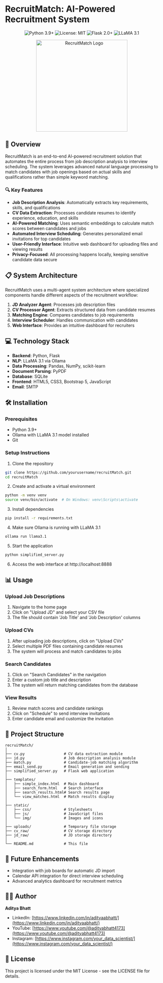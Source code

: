 # RecruitMatch: AI-Powered Recruitment System

<div align="center">
  <img src="https://img.shields.io/badge/Python-3.9+-blue.svg" alt="Python 3.9+"/>
  <img src="https://img.shields.io/badge/License-MIT-green.svg" alt="License: MIT"/>
  <img src="https://img.shields.io/badge/Flask-2.0+-red.svg" alt="Flask 2.0+"/>
  <img src="https://img.shields.io/badge/LLaMA-3.1-purple.svg" alt="LLaMA 3.1"/>
</div>

<p align="center">
  <img src="docs/recruitMatch_logo.png" alt="RecruitMatch Logo" width="300"/>
</p>

## 🚀 Overview

RecruitMatch is an end-to-end AI-powered recruitment solution that automates the entire process from job description analysis to interview scheduling. The system leverages advanced natural language processing to match candidates with job openings based on actual skills and qualifications rather than simple keyword matching.

### 🔍 Key Features

- **Job Description Analysis**: Automatically extracts key requirements, skills, and qualifications
- **CV Data Extraction**: Processes candidate resumes to identify experience, education, and skills
- **AI-Powered Matching**: Uses semantic embeddings to calculate match scores between candidates and jobs
- **Automated Interview Scheduling**: Generates personalized email invitations for top candidates
- **User-Friendly Interface**: Intuitive web dashboard for uploading files and viewing results
- **Privacy-Focused**: All processing happens locally, keeping sensitive candidate data secure

## 📋 System Architecture

RecruitMatch uses a multi-agent system architecture where specialized components handle different aspects of the recruitment workflow:

1. **JD Analyzer Agent**: Processes job description files
2. **CV Processor Agent**: Extracts structured data from candidate resumes
3. **Matching Engine**: Compares candidates to job requirements
4. **Interview Scheduler**: Handles communication with candidates
5. **Web Interface**: Provides an intuitive dashboard for recruiters

## 💻 Technology Stack

- **Backend**: Python, Flask
- **NLP**: LLaMA 3.1 via Ollama
- **Data Processing**: Pandas, NumPy, scikit-learn
- **Document Parsing**: PyPDF
- **Database**: SQLite
- **Frontend**: HTML5, CSS3, Bootstrap 5, JavaScript
- **Email**: SMTP

## 🛠️ Installation

### Prerequisites

- Python 3.9+
- Ollama with LLaMA 3.1 model installed
- Git

### Setup Instructions

1. Clone the repository
```bash
git clone https://github.com/yourusername/recruitMatch.git
cd recruitMatch
```

2. Create and activate a virtual environment
```bash
python -m venv venv
source venv/bin/activate  # On Windows: venv\Scripts\activate
```

3. Install dependencies
```bash
pip install -r requirements.txt
```

4. Make sure Ollama is running with LLaMA 3.1
```bash
ollama run llama3.1
```

5. Start the application
```bash
python simplified_server.py
```

6. Access the web interface at http://localhost:8888

## 📊 Usage

### Upload Job Descriptions

1. Navigate to the home page
2. Click on "Upload JD" and select your CSV file
3. The file should contain 'Job Title' and 'Job Description' columns

### Upload CVs

1. After uploading job descriptions, click on "Upload CVs"
2. Select multiple PDF files containing candidate resumes
3. The system will process and match candidates to jobs

### Search Candidates

1. Click on "Search Candidates" in the navigation
2. Enter a custom job title and description
3. The system will return matching candidates from the database

### View Results

1. Review match scores and candidate rankings
2. Click on "Schedule" to send interview invitations
3. Enter candidate email and customize the invitation

## 📁 Project Structure

```
recruitMatch/
│
├── cv.py                  # CV data extraction module
├── jd.py                  # Job description analysis module
├── match.py               # Candidate-job matching algorithm
├── email_send.py          # Email generation and sending
├── simplified_server.py   # Flask web application
│
├── templates/
│   ├── simple_index.html  # Main dashboard
│   ├── search_form.html   # Search interface
│   ├── search_results.html# Search results page
│   └── view_matches.html  # Match results display
│
├── static/
│   ├── css/               # Stylesheets
│   ├── js/                # JavaScript files
│   └── img/               # Images and icons
│
├── uploads/               # Temporary file storage
├── cv_raw/                # CV storage directory
├── jd_raw/                # JD storage directory
│
└── README.md              # This file
```

## 🌟 Future Enhancements

- Integration with job boards for automatic JD import
- Calendar API integration for direct interview scheduling
- Advanced analytics dashboard for recruitment metrics


## 👨‍💻 Author

**Aditya Bhatt**

- LinkedIn: [https://www.linkedin.com/in/adityaabhatt/](https://www.linkedin.com/in/adityaabhatt/)
- YouTube: [https://www.youtube.com/@adityabhatt4173](https://www.youtube.com/@adityabhatt4173)
- Instagram: [https://www.instagram.com/your_data_scientist/](https://www.instagram.com/your_data_scientist/)

## 📜 License

This project is licensed under the MIT License - see the LICENSE file for details.

